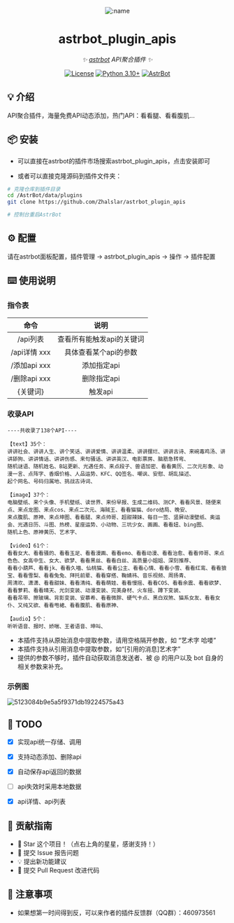 <div align="center">

![:name](https://count.getloli.com/@astrbot_plugin_apis?name=astrbot_plugin_apis&theme=minecraft&padding=6&offset=0&align=top&scale=1&pixelated=1&darkmode=auto)

# astrbot_plugin_apis


_✨ [astrbot](https://github.com/Soulter/AstrBot) API聚合插件 ✨_ 

[![License](https://img.shields.io/badge/License-MIT-green.svg)](https://opensource.org/licenses/MIT)
[![Python 3.10+](https://img.shields.io/badge/Python-3.10%2B-blue.svg)](https://www.python.org/)
[![AstrBot](https://img.shields.io/badge/AstrBot-3.4%2B-orange.svg)](https://github.com/Soulter/AstrBot)
</div>

## 💡 介绍

API聚合插件，海量免费API动态添加，热门API：看看腿、看看腹肌...


## 📦 安装

- 可以直接在astrbot的插件市场搜索astrbot_plugin_apis，点击安装即可  

- 或者可以直接克隆源码到插件文件夹：

```bash
# 克隆仓库到插件目录
cd /AstrBot/data/plugins
git clone https://github.com/Zhalslar/astrbot_plugin_apis

# 控制台重启AstrBot
```

## ⚙️ 配置

请在astrbot面板配置，插件管理 -> astrbot_plugin_apis -> 操作 -> 插件配置

## ⌨️ 使用说明

### 指令表

|     命令      |        说明        |
|:-------------:|:--------------------------:|
| /api列表      | 查看所有能触发api的关键词  |
| /api详情 xxx  | 具体查看某个api的参数 |
| /添加api xxx  | 添加指定api        |
| /删除api xxx  | 删除指定api        |
|   {关键词}     |   触发api      |

### 收录API

```plaintext
----共收录了138个API----

【text】35个：
讲讲社会、讲讲人生、讲个笑话、讲讲爱情、讲讲温柔、讲讲摆烂、讲讲古诗、来碗毒鸡汤、讲讲舔狗、讲讲情话、讲讲伤感、来句骚话、讲讲英汉、电影票房、脑筋急转弯、
随机谜语、随机姓名、B站更新、光遇任务、来点段子、兽语加密、看看黄历、二次元形象、动漫一言、点阵字、香烟价格、人品运势、KFC、QQ签名、嘲讽、安慰、胡乱描述、
起个网名、号码归属地、挑战古诗词、

【image】37个：
电脑壁纸、来个头像、手机壁纸、读世界、来份早报、生成二维码、测CP、看看风景、随便来点、来点龙图、来点cos、来点二次元、海贼王、看看猫猫、doro结局、晚安、
来点腹肌、原神、来点坤图、看看腿、来点帅哥、超甜辣妹、每日一签、竖屏动漫壁纸、奥运会、光遇日历、斗图、热榜、星座运势、小动物、三坑少女、画画、看看妞、bing图、
随机上色、原神黄历、艺术字、

【video】61个：
看看女大、看看骚的、看看玉足、看看漫画、看看emo、看看动漫、看看治愈、看看帅哥、来点色色、女高中生、女大、欲梦、看看黑丝、看看白丝、高质量小姐姐、深刻推荐、
看看小葫芦、看看jk、看看久喵、仙桃猫、看看公主、看看心情、看看小雪、看看红鸾、看看狼宝、看看雪梨、看看兔兔、拜托前辈、看看穿搭、鞠婧祎、音乐视频、周扬青、
周清欢、潇潇、看看甜妹、看看清纯、看看萌娃、看看慢摇、看看COS、看看余震、看看欲梦、看看萝莉、看看晴天、光剑变装、动漫变装、完美身材、火车摇、蹲下变装、
看看吊带、擦玻璃、背影变装、安慕希、看看微胖、硬气卡点、黑白双煞、猫系女友、看看女仆、又纯又欲、看看甩裙、看看腹肌、看看原神、

【audio】5个：
听听语音、报时、娇喘、王者语音、坤叫、  

```

- 本插件支持从原始消息中提取参数，请用空格隔开参数，如 “艺术字 哈喽”
- 本插件支持从引用消息中提取参数，如“[引用的消息]艺术字”
- 提供的参数不够时，插件自动获取消息发送者、被 @ 的用户以及 bot 自身的相关参数来补充。

### 示例图

![5123084b9e5a5f9371db19224575a43](https://github.com/user-attachments/assets/73c38cc2-49b8-4d67-b48e-77cd28b1fd81)

## 🤝 TODO

- [x] 实现api统一存储、调用
- [x] 支持动态添加、删除api
- [x] 自动保存api返回的数据
- [ ] api失效时采用本地数据
- [x] api详情、api列表


## 👥 贡献指南

- 🌟 Star 这个项目！（点右上角的星星，感谢支持！）
- 🐛 提交 Issue 报告问题
- 💡 提出新功能建议
- 🔧 提交 Pull Request 改进代码

 ## 📌 注意事项

- 如果想第一时间得到反，可以来作者的插件反馈群（QQ群）：460973561

